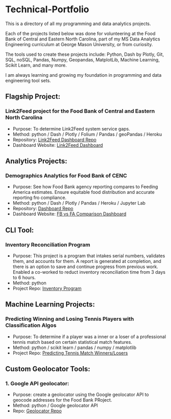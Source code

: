 # Technical-Portfolio
This is a directory of all my programming and data analytics projects.

Each of the projects listed below was done for volunteering at the Food Bank of Central and Eastern North Carolina, part of my MS Data Analytics Engineering curriculum at George Mason University, or from curiosity. 

The tools used to create these projects include: Python, Dash by Plotly, Git, SQL, noSQL, Pandas, Numpy, Geopandas, MatplotLib, Machine Learning, Scikit Learn, and many more. 

I am always learning and growing my foundation in programming and data engineering tool sets. 


## Flagship Project: 
### Link2Feed project for the Food Bank of Central and Eastern North Carolina
  - Purpose: To determine Link2Feed system service gaps.
  - Method: python / Dash / Plotly / Folium / Pandas / geoPandas / Heroku
  - Repository: [Link2Feed Dashboard Repo](https://github.com/htwalden/Food-Bank-CENC-Link2Feed) 
  - Dashboard Website: [Link2Feed Dashboard](https://fbcencl2f.herokuapp.com)


## Analytics Projects:
### Demographics Analytics for Food Bank of CENC 
  - Purpose: See how Food Bank agency reporting compares to Feeding America estimates. Ensure equitable food distribution and accurate reporting fro compliance. 
  - Method: python / Dash / Plotly / Pandas / Heroku / Jupyter Lab
  - Repository: [Dashboard Repo](https://github.com/htwalden/FB-FA-comparison-db) 
  - Dashboard Website: [FB vs FA Comparison Dashboard](https://fbfacompare.herokuapp.com)


## CLI Tool:
### Inventory Reconciliation Program
  - Purpose: This project is a program that intakes serial numbers, validates them, and accounts for them. A report is generated at completion, and there is an option to save and continue progress from previous work. Enabled a co-worked to reduct inventory reconciliation time from 3 days to 6 hours. 
  - Method: python
  - Project Repo: [Inventory Program](https://github.com/htwalden/inventory_program)


## Machine Learning Projects: 
### Predicting Winning and Losing Tennis Players with Classification Algos
  - Purpose: To determine if a player was a inner or a loser of a professional tennis match based on certain statistical match features. 
  - Method: python / scikit learn / pandas / numpy / matplotlib 
  - Project Repo: [Predicting Tennis Match Winners/Losers](https://github.com/htwalden/TennisProj)
  
  
## Custom Geolocator Tools:
  ### 1. Google API geolocator:
  - Purpose: create a geolocator using the Google geolocator API to geocode addresses for the Food Bank PRoject. 
  - Method: python / Google geolocator API
  - Repo: [Geolocator Repo](https://github.com/htwalden/geolocators)
